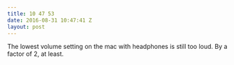 ```yaml
---
title: 10 47 53
date: 2016-08-31 10:47:41 Z
layout: post
---
```


The lowest volume setting on the mac with headphones is still too loud. By a factor of 2, at least.